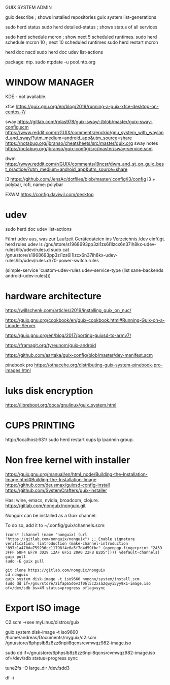 
GUIX SYSTEM ADMIN

guix describe                             ; shows installed repositories
guix system list-generations

sudo herd status
sudo herd detailed-status                 ; shows status of all services

sudo herd schedule mcron                  ; show next 5 scheduled runtimes.
sudo herd schedule mcron 10               ; next 10 scheduled runtimes
sudo herd restart mcron

herd doc nscd
sudo herd doc udev list-actions

package: ntp.
sudo ntpdate -u pool.ntp.org


# WINDOW MANAGER

KDE - not available.

xfce
https://guix.gnu.org/en/blog/2019/running-a-guix-xfce-desktop-on-centos-7/

sway
https://gitlab.com/rolas978/guix-sway/-/blob/master/guix-sway-config.scm
https://www.reddit.com/r/GUIX/comments/epckio/gnu_system_with_wayland_and_sway/?utm_medium=android_app&utm_source=share
https://notabug.org/jbranso/cheatsheets/src/master/guix.org  sway notes
https://notabug.org/jbranso/guix-config/src/master/sway-service.scm

dwm
https://www.reddit.com/r/GUIX/comments/l9ncsr/dwm_and_st_on_guix_best_practice/?utm_medium=android_app&utm_source=share

i3
https://github.com/JensAc/dotfiles/blob/master/.config/i3/config
i3 + polybar, rofi,
name: polybar

EXWM 
https://config.daviwil.com/desktop


# udev

sudo herd doc udev list-actions

Führt udev aus, was zur Laufzeit Gerätedateien ins Verzeichnis /dev einfügt.
herd rules udev
ls /gnu/store/s1968693pp3zi1zs6l1lzcx6n37ih8kx-udev-rules/lib/udev/rules.d
sudo cat /gnu/store/s1968693pp3zi1zs6l1lzcx6n37ih8kx-udev-rules/lib/udev/rules.d/70-power-switch.rules

(simple-service 'custom-udev-rules udev-service-type (list sane-backends android-udev-rules)))


# hardware architecture

https://willschenk.com/articles/2019/installing_guix_on_nuc/

https://guix.gnu.org/cookbook/en/guix-cookbook.html#Running-Guix-on-a-Linode-Server

https://guix.gnu.org/en/blog/2017/porting-guixsd-to-armv7/

https://framagit.org/tyreunom/guix-android

https://github.com/aartaka/guix-config/blob/master/dev-manifest.scm

pinebook pro
https://othacehe.org/distributing-guix-system-pinebook-pro-images.html



# luks disk encryption

https://libreboot.org/docs/gnulinux/guix_system.html



# CUPS PRINTING

http://localhost:631/
sudo herd restart cups
lp lpadmin group.



# Non free kernel with installer 
https://guix.gnu.org/manual/en/html_node/Building-the-Installation-Image.html#Building-the-Installation-Image
https://github.com/deusmax/guixsd-config-install
https://github.com/SystemCrafters/guix-installer

Has: wine, emacs, nvidia, broadcom, clojure.
https://gitlab.com/nonguix/nonguix.git

Nonguix can be installed as a Guix channel.

 To do so, add it to ~/.config/guix/channels.scm:
```
(cons* (channel (name 'nonguix) (url "https://gitlab.com/nonguix/nonguix") ;; Enable signature verification: (introduction (make-channel-introduction "897c1a470da759236cc11798f4e0a5f7d4d59fbc" (openpgp-fingerprint "2A39 3FFF 68F4 EF7A 3D29 12AF 6F51 20A0 22FB B2D5")))) %default-channels)
guix pull
sudo -E guix pull

git clone https://gitlab.com/nonguix/nonguix
cd nonguix
guix system disk-image -t iso9660 nongnu/system/install.scm 
sudo dd if=/gnu/store/2ifap65d6v3f06l5c2xsa2qwyi5yy9x1-image.iso of=/dev/sdb bs=4M status=progress oflag=sync
```


# Export ISO image

C2.scm  ->see myLinux/distros/guix

guix system disk-image -t iso9660 /home/andreas/Documents/myguix/c2.scm
/gnu/store/6phpslb8z6zz6npii8qcnsrcvmwqz982-image.iso

sudo dd if=/gnu/store/6phpslb8z6zz6npii8qcnsrcvmwqz982-image.iso of=/dev/sdb status=progress
sync

tune2fs -O large_dir /dev/sdd3

df -i
